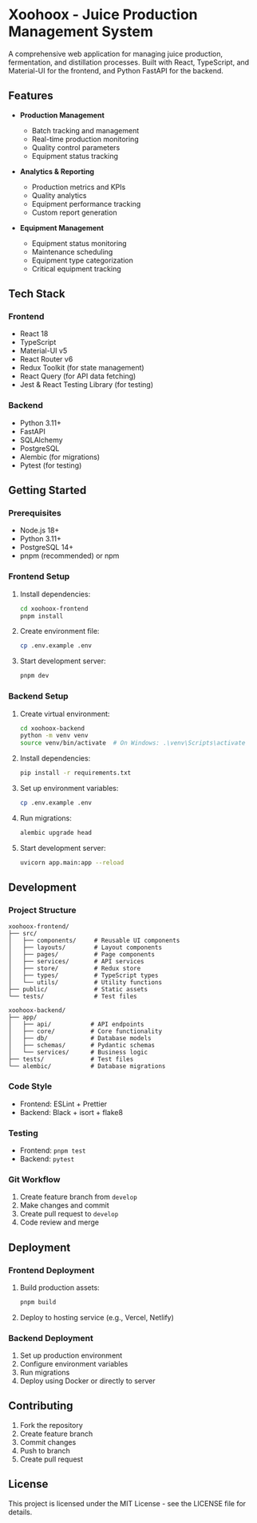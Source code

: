 # Xoohoox - Juice Production Management System

A comprehensive web application for managing juice production, fermentation, and distillation processes. Built with React, TypeScript, and Material-UI for the frontend, and Python FastAPI for the backend.

## Features

- **Production Management**
  - Batch tracking and management
  - Real-time production monitoring
  - Quality control parameters
  - Equipment status tracking

- **Analytics & Reporting**
  - Production metrics and KPIs
  - Quality analytics
  - Equipment performance tracking
  - Custom report generation

- **Equipment Management**
  - Equipment status monitoring
  - Maintenance scheduling
  - Equipment type categorization
  - Critical equipment tracking

## Tech Stack

### Frontend
- React 18
- TypeScript
- Material-UI v5
- React Router v6
- Redux Toolkit (for state management)
- React Query (for API data fetching)
- Jest & React Testing Library (for testing)

### Backend
- Python 3.11+
- FastAPI
- SQLAlchemy
- PostgreSQL
- Alembic (for migrations)
- Pytest (for testing)

## Getting Started

### Prerequisites
- Node.js 18+
- Python 3.11+
- PostgreSQL 14+
- pnpm (recommended) or npm

### Frontend Setup
1. Install dependencies:
   ```bash
   cd xoohoox-frontend
   pnpm install
   ```

2. Create environment file:
   ```bash
   cp .env.example .env
   ```

3. Start development server:
   ```bash
   pnpm dev
   ```

### Backend Setup
1. Create virtual environment:
   ```bash
   cd xoohoox-backend
   python -m venv venv
   source venv/bin/activate  # On Windows: .\venv\Scripts\activate
   ```

2. Install dependencies:
   ```bash
   pip install -r requirements.txt
   ```

3. Set up environment variables:
   ```bash
   cp .env.example .env
   ```

4. Run migrations:
   ```bash
   alembic upgrade head
   ```

5. Start development server:
   ```bash
   uvicorn app.main:app --reload
   ```

## Development

### Project Structure
```
xoohoox-frontend/
├── src/
│   ├── components/     # Reusable UI components
│   ├── layouts/        # Layout components
│   ├── pages/          # Page components
│   ├── services/       # API services
│   ├── store/          # Redux store
│   ├── types/          # TypeScript types
│   └── utils/          # Utility functions
├── public/             # Static assets
└── tests/              # Test files

xoohoox-backend/
├── app/
│   ├── api/           # API endpoints
│   ├── core/          # Core functionality
│   ├── db/            # Database models
│   ├── schemas/       # Pydantic schemas
│   └── services/      # Business logic
├── tests/             # Test files
└── alembic/           # Database migrations
```

### Code Style
- Frontend: ESLint + Prettier
- Backend: Black + isort + flake8

### Testing
- Frontend: `pnpm test`
- Backend: `pytest`

### Git Workflow
1. Create feature branch from `develop`
2. Make changes and commit
3. Create pull request to `develop`
4. Code review and merge

## Deployment

### Frontend Deployment
1. Build production assets:
   ```bash
   pnpm build
   ```

2. Deploy to hosting service (e.g., Vercel, Netlify)

### Backend Deployment
1. Set up production environment
2. Configure environment variables
3. Run migrations
4. Deploy using Docker or directly to server

## Contributing
1. Fork the repository
2. Create feature branch
3. Commit changes
4. Push to branch
5. Create pull request

## License
This project is licensed under the MIT License - see the LICENSE file for details. 